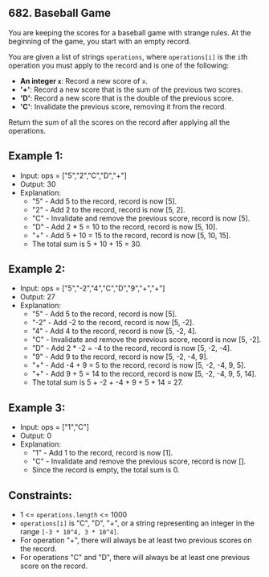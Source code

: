 ## 682. Baseball Game

You are keeping the scores for a baseball game with strange rules. At the beginning of the game, you start with an empty record.

You are given a list of strings `operations`, where `operations[i]` is the `i`th operation you must apply to the record and is one of the following:

- **An integer `x`**: Record a new score of `x`.
- **'+'**: Record a new score that is the sum of the previous two scores.
- **'D'**: Record a new score that is the double of the previous score.
- **'C'**: Invalidate the previous score, removing it from the record.

Return the sum of all the scores on the record after applying all the operations.

## Example 1:

- Input: ops = ["5","2","C","D","+"]
- Output: 30
- Explanation:  
    - "5" - Add 5 to the record, record is now [5].  
    - "2" - Add 2 to the record, record is now [5, 2].  
    - "C" - Invalidate and remove the previous score, record is now [5].  
    - "D" - Add 2 * 5 = 10 to the record, record is now [5, 10].  
    - "+" - Add 5 + 10 = 15 to the record, record is now [5, 10, 15].  
    - The total sum is 5 + 10 + 15 = 30.

## Example 2:

- Input: ops = ["5","-2","4","C","D","9","+","+"]
- Output: 27
- Explanation:  
    - "5" - Add 5 to the record, record is now [5].  
    - "-2" - Add -2 to the record, record is now [5, -2].  
    - "4" - Add 4 to the record, record is now [5, -2, 4].  
    - "C" - Invalidate and remove the previous score, record is now [5, -2].  
    - "D" - Add 2 * -2 = -4 to the record, record is now [5, -2, -4].  
    - "9" - Add 9 to the record, record is now [5, -2, -4, 9].  
    - "+" - Add -4 + 9 = 5 to the record, record is now [5, -2, -4, 9, 5].  
    - "+" - Add 9 + 5 = 14 to the record, record is now [5, -2, -4, 9, 5, 14].  
    - The total sum is 5 + -2 + -4 + 9 + 5 + 14 = 27.

## Example 3:

- Input: ops = ["1","C"]
- Output: 0
- Explanation: 
    - "1" - Add 1 to the record, record is now [1].  
    - "C" - Invalidate and remove the previous score, record is now [].  
    - Since the record is empty, the total sum is 0.

## Constraints:

- 1 <= `operations.length` <= 1000
- `operations[i]` is "C", "D", "+", or a string representing an integer in the range `[-3 * 10^4, 3 * 10^4]`.
- For operation "+", there will always be at least two previous scores on the record.
- For operations "C" and "D", there will always be at least one previous score on the record.
